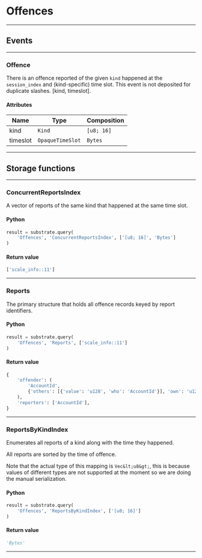 
# Offences

---------
## Events

---------
### Offence
There is an offence reported of the given `kind` happened at the `session_index` and
(kind-specific) time slot. This event is not deposited for duplicate slashes.
\[kind, timeslot\].
#### Attributes
| Name | Type | Composition
| -------- | -------- | -------- |
| kind | `Kind` | ```[u8; 16]```
| timeslot | `OpaqueTimeSlot` | ```Bytes```

---------
## Storage functions

---------
### ConcurrentReportsIndex
 A vector of reports of the same kind that happened at the same time slot.

#### Python
```python
result = substrate.query(
    'Offences', 'ConcurrentReportsIndex', ['[u8; 16]', 'Bytes']
)
```

#### Return value
```python
['scale_info::11']
```
---------
### Reports
 The primary structure that holds all offence records keyed by report identifiers.

#### Python
```python
result = substrate.query(
    'Offences', 'Reports', ['scale_info::11']
)
```

#### Return value
```python
{
    'offender': (
        'AccountId',
        {'others': [{'value': 'u128', 'who': 'AccountId'}], 'own': 'u128', 'total': 'u128'},
    ),
    'reporters': ['AccountId'],
}
```
---------
### ReportsByKindIndex
 Enumerates all reports of a kind along with the time they happened.

 All reports are sorted by the time of offence.

 Note that the actual type of this mapping is `Vec&lt;u8&gt;`, this is because values of
 different types are not supported at the moment so we are doing the manual serialization.

#### Python
```python
result = substrate.query(
    'Offences', 'ReportsByKindIndex', ['[u8; 16]']
)
```

#### Return value
```python
'Bytes'
```
---------